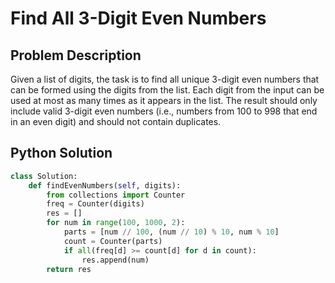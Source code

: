 # Find All 3-Digit Even Numbers

## Problem Description

Given a list of digits, the task is to find all unique 3-digit even numbers that can be formed using the digits from the list. Each digit from the input can be used at most as many times as it appears in the list. The result should only include valid 3-digit even numbers (i.e., numbers from 100 to 998 that end in an even digit) and should not contain duplicates.

## Python Solution

```python
class Solution:
    def findEvenNumbers(self, digits):
        from collections import Counter
        freq = Counter(digits)
        res = []
        for num in range(100, 1000, 2):
            parts = [num // 100, (num // 10) % 10, num % 10]
            count = Counter(parts)
            if all(freq[d] >= count[d] for d in count):
                res.append(num)
        return res
